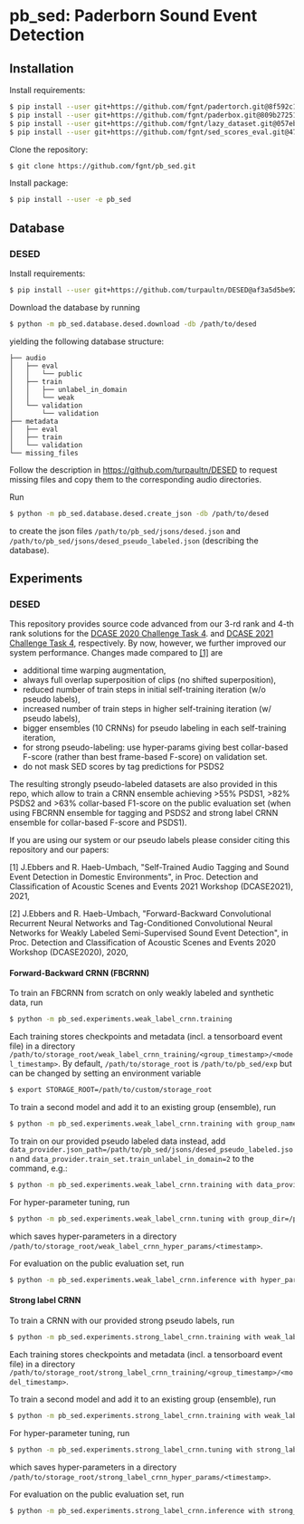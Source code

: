# pb_sed: Paderborn Sound Event Detection


## Installation
Install requirements:
```bash
$ pip install --user git+https://github.com/fgnt/padertorch.git@8f592c107d99cdbf8c3a5e2d7ca21373d2d3174a
$ pip install --user git+https://github.com/fgnt/paderbox.git@809b27251c478f1997d2720b89fe455aac23234e
$ pip install --user git+https://github.com/fgnt/lazy_dataset.git@057eb86609b4928da618ede36cc745cacc4d6ba1
$ pip install --user git+https://github.com/fgnt/sed_scores_eval.git@475b83fdfcccd66508769dc14b8eb4d74740240b
```

Clone the repository:
```bash
$ git clone https://github.com/fgnt/pb_sed.git
```

Install package:
```bash
$ pip install --user -e pb_sed
```

## Database
### DESED
Install requirements:
```bash
$ pip install --user git+https://github.com/turpaultn/DESED@af3a5d5be9213239f42cf1c72f538e8058d8d2e4
```

Download the database by running
```bash
$ python -m pb_sed.database.desed.download -db /path/to/desed
```
yielding the following database structure:

```
├── audio
│   ├── eval
│   │   └── public
│   ├── train
│   │   ├── unlabel_in_domain
│   │   └── weak
│   └── validation
│       └── validation
├── metadata
│   ├── eval
│   ├── train
│   └── validation
└── missing_files
```
Follow the description in https://github.com/turpaultn/DESED to request missing
files and copy them to the corresponding audio directories.

Run
```bash
$ python -m pb_sed.database.desed.create_json -db /path/to/desed
```
to create the json files ```/path/to/pb_sed/jsons/desed.json```
and ```/path/to/pb_sed/jsons/desed_pseudo_labeled.json``` (describing the database).

## Experiments
### DESED
This repository provides source code advanced from our 3-rd rank and 4-th rank
solutions for the [DCASE 2020 Challenge Task 4](http://dcase.community/challenge2020/task-sound-event-detection-and-separation-in-domestic-environments-results).
and [DCASE 2021 Challenge Task 4](http://dcase.community/challenge2021/task-sound-event-detection-and-separation-in-domestic-environments-results), respectively.
By now, however, we further improved our system performance. Changes made
compared to [[1]](#1) are
* additional time warping augmentation,
* always full overlap superposition of clips (no shifted superposition),
* reduced number of train steps in initial self-training iteration (w/o pseudo labels),
* increased number of train steps in higher self-training iteration (w/ pseudo labels),
* bigger ensembles (10 CRNNs) for pseudo labeling in each self-training iteration,
* for strong pseudo-labeling: use hyper-params giving best collar-based F-score (rather than best frame-based F-score) on validation set.
* do not mask SED scores by tag predictions for PSDS2

The resulting strongly pseudo-labeled datasets are also provided in this repo,
which allow to train a CRNN ensemble achieving >55% PSDS1, >82% PSDS2 and >63%
collar-based F1-score on the public evaluation set (when using FBCRNN ensemble
for tagging and PSDS2 and strong label CRNN ensemble for collar-based F-score
and PSDS1).

If you are using our system or our pseudo labels please consider citing this repository and our papers:

<a id="1">[1]</a> J.Ebbers and R. Haeb-Umbach,
"Self-Trained Audio Tagging and Sound Event Detection in Domestic Environments",
in Proc. Detection and Classification of Acoustic Scenes and Events 2021 Workshop (DCASE2021), 2021,

<a id="2">[2]</a> J.Ebbers and R. Haeb-Umbach,
"Forward-Backward Convolutional Recurrent Neural Networks and Tag-Conditioned Convolutional Neural Networks for Weakly Labeled Semi-Supervised Sound Event Detection",
in Proc. Detection and Classification of Acoustic Scenes and Events 2020 Workshop (DCASE2020), 2020,


#### Forward-Backward CRNN (FBCRNN)
To train an FBCRNN from scratch on only weakly labeled and synthetic data, run
```bash
$ python -m pb_sed.experiments.weak_label_crnn.training
```
Each training stores checkpoints and metadata (incl. a tensorboard event file)
in a directory ```/path/to/storage_root/weak_label_crnn_training/<group_timestamp>/<model_timestamp>```.
By default, ```/path/to/storage_root``` is ```/path/to/pb_sed/exp``` but can be
changed by setting an environment variable
```bash
$ export STORAGE_ROOT=/path/to/custom/storage_root
```

To train a second model and add it to an existing group (ensemble), run
```bash
$ python -m pb_sed.experiments.weak_label_crnn.training with group_name=<group_timestamp>
```

To train on our provided pseudo labeled data instead, add
```data_provider.json_path=/path/to/pb_sed/jsons/desed_pseudo_labeled.json```
and ```data_provider.train_set.train_unlabel_in_domain=2``` to the command, e.g.:
```bash
$ python -m pb_sed.experiments.weak_label_crnn.training with data_provider.json_path=/path/to/pb_sed/jsons/desed_pseudo_labeled.json data_provider.train_set.train_unlabel_in_domain=2
```

For hyper-parameter tuning, run
```bash
$ python -m pb_sed.experiments.weak_label_crnn.tuning with group_dir=/path/to/storage_root/weak_label_crnn_training/<group_timestamp>
```
which saves hyper-parameters in a directory ```/path/to/storage_root/weak_label_crnn_hyper_params/<timestamp>```.

For evaluation on the public evaluation set, run
```bash
$ python -m pb_sed.experiments.weak_label_crnn.inference with hyper_params_dir=/path/to/storage_root/weak_label_crnn_hyper_params/<timestamp>
```


#### Strong label CRNN
To train a CRNN with our provided strong pseudo labels, run
```bash
$ python -m pb_sed.experiments.strong_label_crnn.training with weak_label_crnn_hyper_params_dir=/path/to/storage_root/weak_label_crnn_hyper_params/<timestamp>
```
Each training stores checkpoints and metadata (incl. a tensorboard event file)
in a directory ```/path/to/storage_root/strong_label_crnn_training/<group_timestamp>/<model_timestamp>```.

To train a second model and add it to an existing group (ensemble), run
```bash
$ python -m pb_sed.experiments.strong_label_crnn.training with weak_label_crnn_hyper_params_dir=/path/to/storage_root/weak_label_crnn_hyper_params/<timestamp> group_name=<group_timestamp>
```

For hyper-parameter tuning, run
```bash
$ python -m pb_sed.experiments.strong_label_crnn.tuning with strong_label_crnn_group_dir=/path/to/storage_root/strong_label_crnn_training/<group_timestamp> weak_label_crnn_hyper_params_dir=/path/to/storage_root/weak_label_crnn_hyper_params/<timestamp>
```
which saves hyper-parameters in a directory ```/path/to/storage_root/strong_label_crnn_hyper_params/<timestamp>```.

For evaluation on the public evaluation set, run
```bash
$ python -m pb_sed.experiments.strong_label_crnn.inference with strong_label_crnn_hyper_params_dir=/path/to/storage_root/strong_label_crnn_hyper_params/<timestamp>
```
